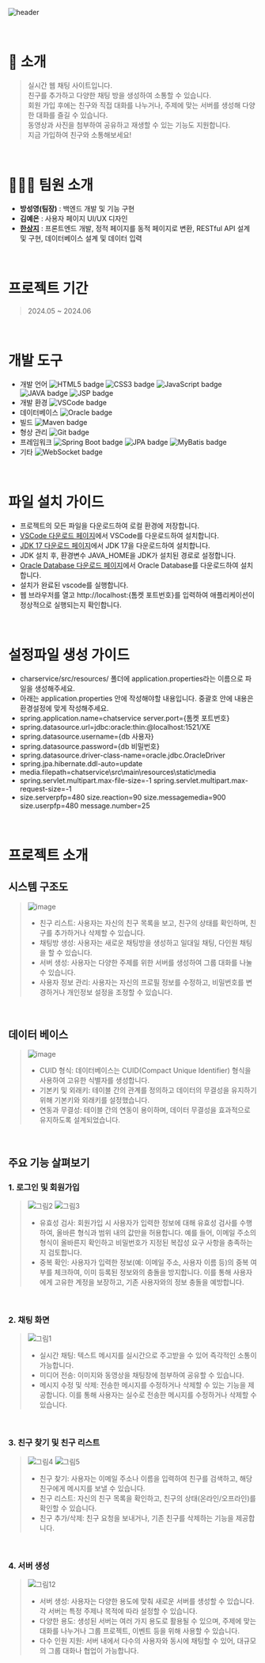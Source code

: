 ![header](https://capsule-render.vercel.app/api?type=EGG&color=0:4B0082,100:4B0082&height=200&text=실시간%20웹%20채팅&fontColor=FFFFFF&fontSize=40&width=700&fontAlignY=50)


<br />

# 👋 소개

> 실시간 웹 채팅 사이트입니다.  <br />
> 친구를 추가하고 다양한 채팅 방을 생성하여 소통할 수 있습니다. <br />
> 회원 가입 후에는 친구와 직접 대화를 나누거나, 주제에 맞는 서버를 생성해 다양한 대화를 즐길 수 있습니다. <br />
> 동영상과 사진을 첨부하여 공유하고 재생할 수 있는 기능도 지원합니다. <br />
> 지금 가입하여 친구와 소통해보세요!<br />

<br />

# 🧑‍🤝‍🧑 팀원 소개

- **방성영(팀장)** : 백엔드 개발 및 기능 구현
- **김예은** : 사용자 페이지 UI/UX 디자인
- **[한상지](https://github.com/SangjiHan)** : 프론트엔드 개발, 정적 페이지를 동적 페이지로 변환, RESTful API 설계 및 구현, 데이터베이스 설계 및 데이터 입력
  
<br />

# 프로젝트 기간
> 2024.05 ~ 2024.06

<br />

# 개발 도구
- 개발 언어 <img src="https://img.shields.io/badge/HTML5-F16529?style=for-the-badge&logo=html5&logoColor=white" alt="HTML5 badge"> <img src="https://img.shields.io/badge/CSS3-1572B6?style=for-the-badge&logo=css3&logoColor=white" alt="CSS3 badge"> <img src="https://img.shields.io/badge/JavaScript-F7DF1E?style=for-the-badge&logo=javascript&logoColor=000000" alt="JavaScript badge"> <img src="https://img.shields.io/badge/JAVA-F7E03C?style=for-the-badge&logo=java&logoColor=000000" alt="JAVA badge"> <img src="https://img.shields.io/badge/JSP-red?style=for-the-badge&logo=jsp&logoColor=gray" alt="JSP badge"> <br />
- 개발 환경 <img src="https://img.shields.io/badge/VSCode-007ACC?style=for-the-badge&logo=visual-studio-code&logoColor=white" alt="VSCode badge"> <br />
- 데이터베이스 <img src="https://img.shields.io/badge/Oracle-F80000?style=for-the-badge&logo=oracle&logoColor=white" alt="Oracle badge"> <br />
- 빌드 <img src="https://img.shields.io/badge/Maven-C71A36?style=for-the-badge&logo=apache-maven&logoColor=white" alt="Maven badge"> <br />
- 형상 관리 <img src="https://img.shields.io/badge/Git-F05032?style=for-the-badge&logo=git&logoColor=white&color=F05032" alt="Git badge"> <br />
- 프레임워크 <img src="https://img.shields.io/badge/Spring_Boot-6DB33F?style=for-the-badge&logo=spring-boot&logoColor=white" alt="Spring Boot badge"> <img src="https://img.shields.io/badge/JPA-0074CC?style=for-the-badge&logo=java&logoColor=white" alt="JPA badge"> <img src="https://img.shields.io/badge/MyBatis-00205B?style=for-the-badge&logo=mybatis&logoColor=white" alt="MyBatis badge"> <br />
- 기타  <img src="https://img.shields.io/badge/WebSocket-6B6B6B?style=for-the-badge&logo=websocket&logoColor=white" alt="WebSocket badge">  <br />
 <br />


# 파일 설치 가이드
- 프로젝트의 모든 파일을 다운로드하여 로컬 환경에 저장합니다. <br />
- [VSCode 다운로드 페이지](https://code.visualstudio.com/)에서 VSCode를 다운로드하여 설치합니다. <br />
- [JDK 17 다운로드 페이지](https://www.oracle.com/java/technologies/javase-jdk17-downloads.html)에서 JDK 17을 다운로드하여 설치합니다. <br />
- JDK 설치 후, 환경변수 JAVA_HOME을 JDK가 설치된 경로로 설정합니다. <br />
- [Oracle Database 다운로드 페이지](https://www.oracle.com/database/technologies/)에서 Oracle Database를 다운로드하여 설치합니다. <br />
- 설치가 완료된 vscode를 실행합니다. <br />
- 웹 브라우저를 열고 http://localhost:{톰켓 포트번호}를 입력하여 애플리케이션이 정상적으로 실행되는지 확인합니다. <br />
<br />

# 설정파일 생성 가이드  <br/>
- charservice/src/resources/ 폴더에 application.properties라는 이름으로 파일을 생성해주세요. <br/>
- 아래는 application.properties 안에 작성해야할 내용입니다. 중괄호 안에 내용은 환경설정에 맞게 작성해주세요. <br/>
- spring.application.name=chatservice server.port={톰켓 포트번호} <br/>
- spring.datasource.url=jdbc:oracle:thin:@localhost:1521/XE <br/>
- spring.datasource.username={db 사용자} <br/>
- spring.datasource.password={db 비밀번호} <br/>
- spring.datasource.driver-class-name=oracle.jdbc.OracleDriver <br/>
- spring.jpa.hibernate.ddl-auto=update <br/>
- media.filepath=chatservice\src\main\resources\static\media <br/>
- spring.servlet.multipart.max-file-size=-1 spring.servlet.multipart.max-request-size=-1 <br/>
- size.serverpfp=480 size.reaction=90 size.messagemedia=900 size.userpfp=480 message.number=25 <br/>
<br/>

# 프로젝트 소개

## 시스템 구조도
> ![image](https://github.com/user-attachments/assets/c2506d78-4b02-48dc-903b-b1ec9972c783) <br />
> - 친구 리스트: 사용자는 자신의 친구 목록을 보고, 친구의 상태를 확인하며, 친구를 추가하거나 삭제할 수 있습니다. <br />
> - 채팅방 생성: 사용자는 새로운 채팅방을 생성하고 일대일 채팅, 다인원 채팅을 할 수 있습니다. <br />
> - 서버 생성: 사용자는 다양한 주제를 위한 서버를 생성하여 그룹 대화를 나눌 수 있습니다. <br />
> - 사용자 정보 관리: 사용자는 자신의 프로필 정보를 수정하고, 비밀번호를 변경하거나 개인정보 설정을 조정할 수 있습니다. <br />


<br />

## 데이터 베이스
> ![image](https://github.com/user-attachments/assets/4909be04-4f50-4eb1-87d9-9bdfb0937391)<br />
> - CUID 형식: 데이터베이스는 CUID(Compact Unique Identifier) 형식을 사용하여 고유한 식별자를 생성합니다. <br />
> - 기본키 및 외래키: 테이블 간의 관계를 정의하고 데이터의 무결성을 유지하기 위해 기본키와 외래키를 설정했습니다. <br />
> - 연동과 무결성: 테이블 간의 연동이 용이하며, 데이터 무결성을 효과적으로 유지하도록 설계되었습니다. <br />

<br />

## 주요 기능 살펴보기 
### 1. 로그인 및 회원가입
> ![그림2](https://github.com/user-attachments/assets/dbe426a4-aa8f-4677-b561-7c7b797ecd97) ![그림3](https://github.com/user-attachments/assets/d6cd09ea-0fd5-40b0-9259-e00b53262b7e) <br />
> - 유효성 검사: 회원가입 시 사용자가 입력한 정보에 대해 유효성 검사를 수행하여, 올바른 형식과 범위 내의 값만을 허용합니다. 예를 들어, 이메일 주소의 형식이 올바른지 확인하고 비밀번호가 지정된 복잡성 요구 사항을 충족하는지 검토합니다. <br />
> - 중복 확인: 사용자가 입력한 정보(예: 이메일 주소, 사용자 이름 등)의 중복 여부를 체크하여, 이미 등록된 정보와의 충돌을 방지합니다. 이를 통해 사용자에게 고유한 계정을 보장하고, 기존 사용자와의 정보 충돌을 예방합니다. <br />

<br />

### 2. 채팅 화면
>  ![그림1](https://github.com/user-attachments/assets/8054519d-3c69-45bc-a456-4f334e088c27) <br />
> - 실시간 채팅: 텍스트 메시지를 실시간으로 주고받을 수 있어 즉각적인 소통이 가능합니다. <br />
> - 미디어 전송: 이미지와 동영상을 채팅창에 첨부하여 공유할 수 있습니다. <br />
> - 메시지 수정 및 삭제: 전송한 메시지를 수정하거나 삭제할 수 있는 기능을 제공합니다. 이를 통해 사용자는 실수로 전송한 메시지를 수정하거나 삭제할 수 있습니다. <br />

<br />


### 3. 친구 찾기 및 친구 리스트
> ![그림4](https://github.com/user-attachments/assets/0da1c07e-1599-42a3-a4bd-870cfd15daa6) ![그림5](https://github.com/user-attachments/assets/1bcef62f-f365-4198-85bb-b0c0937c87d1) <br/>
> - 친구 찾기: 사용자는 이메일 주소나 이름을 입력하여 친구를 검색하고, 해당 친구에게 메시지를 보낼 수 있습니다. <br />
> - 친구 리스트: 자신의 친구 목록을 확인하고, 친구의 상태(온라인/오프라인)를 확인할 수 있습니다. <br />
> - 친구 추가/삭제: 친구 요청을 보내거나, 기존 친구를 삭제하는 기능을 제공합니다. <br />

<br />

### 4. 서버 생성
> ![그림12](https://github.com/user-attachments/assets/1a26f490-80e5-4dfb-b6cb-966ca02ebf7b) <br />
> - 서버 생성: 사용자는 다양한 용도에 맞춰 새로운 서버를 생성할 수 있습니다. 각 서버는 특정 주제나 목적에 따라 설정할 수 있습니다. <br />
> - 다양한 용도: 생성된 서버는 여러 가지 용도로 활용될 수 있으며, 주제에 맞는 대화를 나누거나 그룹 프로젝트, 이벤트 등을 위해 사용할 수 있습니다. <br />
> - 다수 인원 지원: 서버 내에서 다수의 사용자와 동시에 채팅할 수 있어, 대규모의 그룹 대화나 협업이 가능합니다. <br />

<br />


